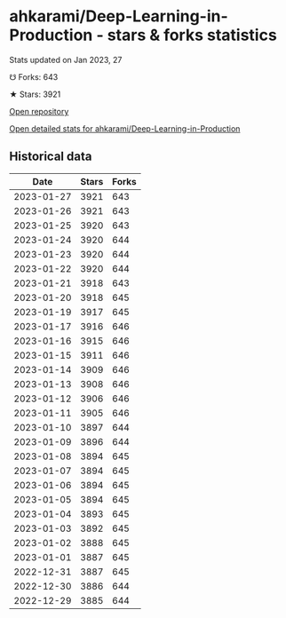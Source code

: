 # ahkarami/Deep-Learning-in-Production - stars & forks statistics

Stats updated on Jan 2023, 27

☋ Forks: 643

★ Stars: 3921

[Open repository](https://github.com/ahkarami/Deep-Learning-in-Production)

[Open detailed stats for ahkarami/Deep-Learning-in-Production](https://reviewgithub.com/rep/ahkarami/Deep-Learning-in-Production)

## Historical data
| Date | Stars | Forks |
|------|-------|-------|
| 2023-01-27 | 3921 | 643 | 
| 2023-01-26 | 3921 | 643 | 
| 2023-01-25 | 3920 | 643 | 
| 2023-01-24 | 3920 | 644 | 
| 2023-01-23 | 3920 | 644 | 
| 2023-01-22 | 3920 | 644 | 
| 2023-01-21 | 3918 | 643 | 
| 2023-01-20 | 3918 | 645 | 
| 2023-01-19 | 3917 | 645 | 
| 2023-01-17 | 3916 | 646 | 
| 2023-01-16 | 3915 | 646 | 
| 2023-01-15 | 3911 | 646 | 
| 2023-01-14 | 3909 | 646 | 
| 2023-01-13 | 3908 | 646 | 
| 2023-01-12 | 3906 | 646 | 
| 2023-01-11 | 3905 | 646 | 
| 2023-01-10 | 3897 | 644 | 
| 2023-01-09 | 3896 | 644 | 
| 2023-01-08 | 3894 | 645 | 
| 2023-01-07 | 3894 | 645 | 
| 2023-01-06 | 3894 | 645 | 
| 2023-01-05 | 3894 | 645 | 
| 2023-01-04 | 3893 | 645 | 
| 2023-01-03 | 3892 | 645 | 
| 2023-01-02 | 3888 | 645 | 
| 2023-01-01 | 3887 | 645 | 
| 2022-12-31 | 3887 | 645 | 
| 2022-12-30 | 3886 | 644 | 
| 2022-12-29 | 3885 | 644 | 

